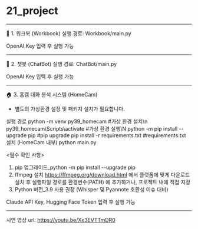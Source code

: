# 21_project

-------------------------------------------------------------------------

📁 1. 워크북 (Workbook)
실행 경로: Workbook/main.py

OpenAI Key 입력 후 실행 가능

-------------------------------------------------------------------------

💬 2. 챗봇 (ChatBot)
실행 경로: ChatBot/main.py 

OpenAI Key 입력 후 실행 가능

-------------------------------------------------------------------------

🏠 3. 홈캠 대화 분석 시스템 (HomeCam)

- 별도의 가상환경 설정 및 패키지 설치가 필요합니다.

실행 경로
python -m venv py39_homecam #가상 환경 설치\n
py39_homecam\Scripts\activate #가상 환경 실행\N
python -m pip install --upgrade pip #pip upgrade
pip install -r requirements.txt #requirements.txt 설치 (HomeCam 내부)
python main.py

<필수 확인 사항>
1. pip 업그레이드_python -m pip install --upgrade pip
2. ffmpeg 설치
   https://ffmpeg.org/download.html 에서 플랫폼에 맞게 다운로드
   설치 후 실행파일 경로를 환경변수(PATH) 에 추가하거나, 프로젝트 내에 직접 지정
3. Python 버전_3.9 사용 권장 (Whisper 및 Pyannote 호환성 이슈 대비)
   
Claude API Key, Hugging Face Token 입력 후 실행 가능

-------------------------------------------------------------------------

시연 영상 url: https://youtu.be/Xx3EVTTmDR0
